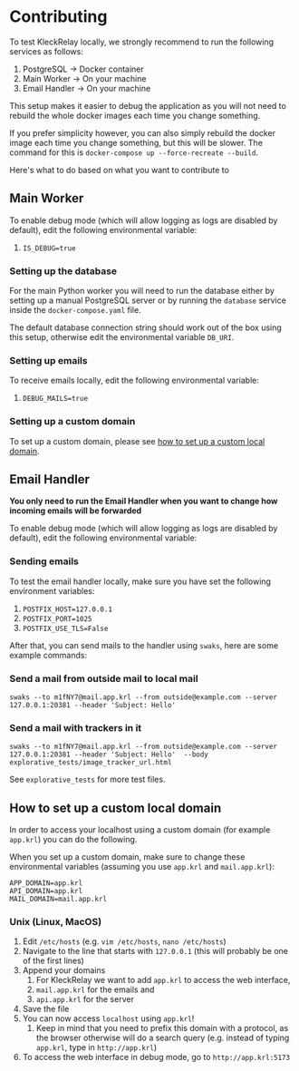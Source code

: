 # Contributing

To test KleckRelay locally, we strongly recommend to run the following services
as follows:

1. PostgreSQL -> Docker container
2. Main Worker -> On your machine
3. Email Handler -> On your machine

This setup makes it easier to debug the application as you will not need to rebuild
the whole docker images each time you change something.

If you prefer simplicity however, you can also simply rebuild the docker image
each time you change something, but this will be slower.
The command for this is `docker-compose up --force-recreate --build`.

Here's what to do based on what you want to contribute to

## Main Worker

To enable debug mode (which will allow logging as logs are disabled by default), edit the
following environmental variable:

1. `IS_DEBUG=true`

### Setting up the database

For the main Python worker you will need to run the database either by setting up
a manual PostgreSQL server or by running the `database` service inside the `docker-compose.yaml`
file.

The default database connection string should work out of the box using this setup, otherwise
edit the environmental variable `DB_URI`.

### Setting up emails

To receive emails locally, edit the following environmental variable:

1. `DEBUG_MAILS=true`

### Setting up a custom domain

To set up a custom domain, please see 
[how to set up a custom local domain](#how-to-set-up-a-custom-local-domain).


## Email Handler

**You only need to run the Email Handler when you want to change how 
incoming emails will be forwarded**

To enable debug mode (which will allow logging as logs are disabled by default), edit the
following environmental variable:

### Sending emails

To test the email handler locally, make sure you have set the following
environment variables:

1. `POSTFIX_HOST=127.0.0.1`
2. `POSTFIX_PORT=1025`
3. `POSTFIX_USE_TLS=False`

After that, you can send mails to the handler using `swaks`, here are some
example commands:

### Send a mail from outside mail to local mail

```commandline
swaks --to m1fNY7@mail.app.krl --from outside@example.com --server 127.0.0.1:20381 --header 'Subject: Hello'
```

### Send a mail with trackers in it

```commandline
swaks --to m1fNY7@mail.app.krl --from outside@example.com --server 127.0.0.1:20381 --header 'Subject: Hello'  --body explorative_tests/image_tracker_url.html 
```

See `explorative_tests` for more test files.


## How to set up a custom local domain

In order to access your localhost using a custom domain 
(for example `app.krl`) you can do the following.

When you set up a custom domain, make sure to change these environmental variables
(assuming you use `app.krl` and `mail.app.krl`):

```
APP_DOMAIN=app.krl
API_DOMAIN=app.krl
MAIL_DOMAIN=mail.app.krl
```

### Unix (Linux, MacOS)

1. Edit `/etc/hosts` (e.g. `vim /etc/hosts`, `nano /etc/hosts`)
2. Navigate to the line that starts with `127.0.0.1` (this will probably be one of the first lines)
3. Append your domains
   1. For KleckRelay we want to add `app.krl` to access the web interface,
   2. `mail.app.krl` for the emails and
   3. `api.app.krl` for the server
4. Save the file
5. You can now access `localhost` using `app.krl`!
    1. Keep in mind that you need to prefix this domain with a protocol, as the browser otherwise will do a search query (e.g. instead of typing `app.krl`, type in `http://app.krl`)
6. To access the web interface in debug mode, go to  `http://app.krl:5173`
